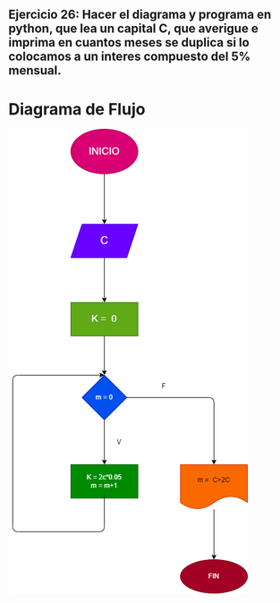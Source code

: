 ## Ejercicio 26: Hacer el diagrama y programa en python, que lea un capital C, que averigue e imprima en cuantos meses se duplica si lo colocamos a un interes compuesto del 5% mensual.

# Diagrama de Flujo

![Diagrama de Flujo](diagrama.png "Diagrama de Flujo")